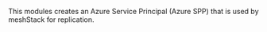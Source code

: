 This modules creates an Azure Service Principal (Azure SPP) that is used by meshStack for replication.
